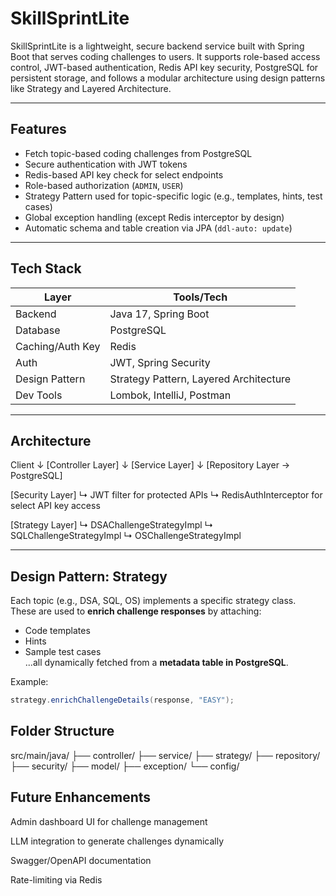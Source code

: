 # SkillSprintLite

SkillSprintLite is a lightweight, secure backend service built with Spring Boot that serves coding challenges to users. It supports role-based access control, JWT-based authentication, Redis API key security, PostgreSQL for persistent storage, and follows a modular architecture using design patterns like Strategy and Layered Architecture.

---

## Features

- Fetch topic-based coding challenges from PostgreSQL
- Secure authentication with JWT tokens
- Redis-based API key check for select endpoints
- Role-based authorization (`ADMIN`, `USER`)
- Strategy Pattern used for topic-specific logic (e.g., templates, hints, test cases)
- Global exception handling (except Redis interceptor by design)
- Automatic schema and table creation via JPA (`ddl-auto: update`)

---

## Tech Stack

| Layer            | Tools/Tech                          |
|------------------|-------------------------------------|
| Backend          | Java 17, Spring Boot                |
| Database         | PostgreSQL                         |
| Caching/Auth Key | Redis                              |
| Auth             | JWT, Spring Security                |
| Design Pattern   | Strategy Pattern, Layered Architecture |
| Dev Tools        | Lombok, IntelliJ, Postman           |

---

## Architecture

Client
↓
[Controller Layer]
↓
[Service Layer]
↓
[Repository Layer → PostgreSQL]

[Security Layer]
↳ JWT filter for protected APIs
↳ RedisAuthInterceptor for select API key access

[Strategy Layer]
↳ DSAChallengeStrategyImpl
↳ SQLChallengeStrategyImpl
↳ OSChallengeStrategyImpl

---

## Design Pattern: Strategy

Each topic (e.g., DSA, SQL, OS) implements a specific strategy class.  
These are used to **enrich challenge responses** by attaching:
- Code templates
- Hints
- Sample test cases  
...all dynamically fetched from a **metadata table in PostgreSQL**.

Example:
```java
strategy.enrichChallengeDetails(response, "EASY");
```
## Folder Structure
src/main/java/
├── controller/
├── service/
├── strategy/
├── repository/
├── security/
├── model/
├── exception/
└── config/


## Future Enhancements
Admin dashboard UI for challenge management

LLM integration to generate challenges dynamically

Swagger/OpenAPI documentation

Rate-limiting via Redis
